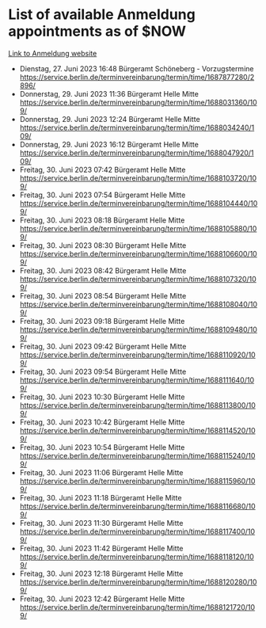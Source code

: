 # List of available Anmeldung appointments as of $NOW
[Link to Anmeldung website](https://service.berlin.de/terminvereinbarung/termin/tag.php?termin=1&anliegen[]=120686&dienstleisterlist=122210,122217,327316,122219,327312,122227,327314,122231,327346,122243,327348,122254,122252,329742,122260,329745,122262,329748,122271,327278,122273,327274,122277,327276,330436,122280,327294,122282,327290,122284,327292,122291,327270,122285,327266,122286,327264,122296,327268,150230,329760,122297,327286,122294,327284,122312,329763,122314,329775,122304,327330,122311,327334,122309,327332,317869,122281,327352,122279,329772,122283,122276,327324,122274,327326,122267,329766,122246,327318,122251,327320,122257,327322,122208,327298,122226,327300&herkunft=http%3A%2F%2Fservice.berlin.de%2Fdienstleistung%2F120686%2F)
- Dienstag, 27. Juni 2023 16:48 Bürgeramt Schöneberg - Vorzugstermine https://service.berlin.de/terminvereinbarung/termin/time/1687877280/2896/
- Donnerstag, 29. Juni 2023 11:36 Bürgeramt Helle Mitte https://service.berlin.de/terminvereinbarung/termin/time/1688031360/109/
- Donnerstag, 29. Juni 2023 12:24 Bürgeramt Helle Mitte https://service.berlin.de/terminvereinbarung/termin/time/1688034240/109/
- Donnerstag, 29. Juni 2023 16:12 Bürgeramt Helle Mitte https://service.berlin.de/terminvereinbarung/termin/time/1688047920/109/
- Freitag, 30. Juni 2023 07:42 Bürgeramt Helle Mitte https://service.berlin.de/terminvereinbarung/termin/time/1688103720/109/
- Freitag, 30. Juni 2023 07:54 Bürgeramt Helle Mitte https://service.berlin.de/terminvereinbarung/termin/time/1688104440/109/
- Freitag, 30. Juni 2023 08:18 Bürgeramt Helle Mitte https://service.berlin.de/terminvereinbarung/termin/time/1688105880/109/
- Freitag, 30. Juni 2023 08:30 Bürgeramt Helle Mitte https://service.berlin.de/terminvereinbarung/termin/time/1688106600/109/
- Freitag, 30. Juni 2023 08:42 Bürgeramt Helle Mitte https://service.berlin.de/terminvereinbarung/termin/time/1688107320/109/
- Freitag, 30. Juni 2023 08:54 Bürgeramt Helle Mitte https://service.berlin.de/terminvereinbarung/termin/time/1688108040/109/
- Freitag, 30. Juni 2023 09:18 Bürgeramt Helle Mitte https://service.berlin.de/terminvereinbarung/termin/time/1688109480/109/
- Freitag, 30. Juni 2023 09:42 Bürgeramt Helle Mitte https://service.berlin.de/terminvereinbarung/termin/time/1688110920/109/
- Freitag, 30. Juni 2023 09:54 Bürgeramt Helle Mitte https://service.berlin.de/terminvereinbarung/termin/time/1688111640/109/
- Freitag, 30. Juni 2023 10:30 Bürgeramt Helle Mitte https://service.berlin.de/terminvereinbarung/termin/time/1688113800/109/
- Freitag, 30. Juni 2023 10:42 Bürgeramt Helle Mitte https://service.berlin.de/terminvereinbarung/termin/time/1688114520/109/
- Freitag, 30. Juni 2023 10:54 Bürgeramt Helle Mitte https://service.berlin.de/terminvereinbarung/termin/time/1688115240/109/
- Freitag, 30. Juni 2023 11:06 Bürgeramt Helle Mitte https://service.berlin.de/terminvereinbarung/termin/time/1688115960/109/
- Freitag, 30. Juni 2023 11:18 Bürgeramt Helle Mitte https://service.berlin.de/terminvereinbarung/termin/time/1688116680/109/
- Freitag, 30. Juni 2023 11:30 Bürgeramt Helle Mitte https://service.berlin.de/terminvereinbarung/termin/time/1688117400/109/
- Freitag, 30. Juni 2023 11:42 Bürgeramt Helle Mitte https://service.berlin.de/terminvereinbarung/termin/time/1688118120/109/
- Freitag, 30. Juni 2023 12:18 Bürgeramt Helle Mitte https://service.berlin.de/terminvereinbarung/termin/time/1688120280/109/
- Freitag, 30. Juni 2023 12:42 Bürgeramt Helle Mitte https://service.berlin.de/terminvereinbarung/termin/time/1688121720/109/
